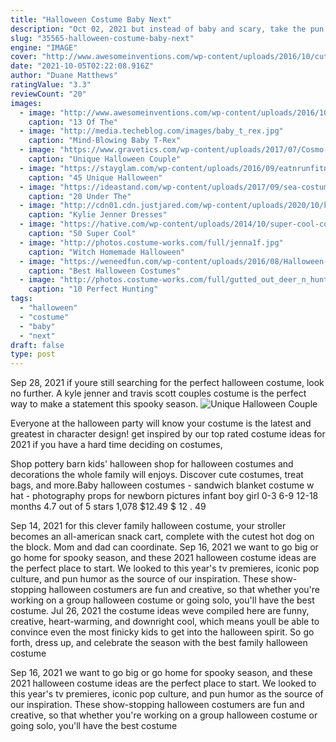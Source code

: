 ```yaml
---
title: "Halloween Costume Baby Next"
description: "Oct 02, 2021 but instead of baby and scary, take the pun to the next level and be pumpkin pie spice, cumin, nutmeg, etc. 25. Rollercoaster  Party city elliot halloween costume kit for adults,"
slug: "35565-halloween-costume-baby-next"
engine: "IMAGE"
cover: "http://www.awesomeinventions.com/wp-content/uploads/2016/10/cute-halloween-costumes-alice-stuck-in-house.jpg"
date: "2021-10-05T02:22:08.916Z"
author: "Duane Matthews"
ratingValue: "3.3"
reviewCount: "20"
images:
  - image: "http://www.awesomeinventions.com/wp-content/uploads/2016/10/cute-halloween-costumes-alice-stuck-in-house.jpg"
    caption: "13 Of The"
  - image: "http://media.techeblog.com/images/baby_t_rex.jpg"
    caption: "Mind-Blowing Baby T-Rex"
  - image: "https://www.gravetics.com/wp-content/uploads/2017/07/Cosmo-Wanda.jpg"
    caption: "Unique Halloween Couple"
  - image: "https://stayglam.com/wp-content/uploads/2016/09/eatnrunfitness_phantomoftheopera.jpg"
    caption: "45 Unique Halloween"
  - image: "https://ideastand.com/wp-content/uploads/2017/09/sea-costume-diy/19-under-the-sea-costumes-costume-diy.jpg"
    caption: "20 Under The"
  - image: "http://cdn01.cdn.justjared.com/wp-content/uploads/2020/10/kylie-power/kylie-jenner-power-rangers-04.jpg"
    caption: "Kylie Jenner Dresses"
  - image: "https://hative.com/wp-content/uploads/2014/10/super-cool-costume-ideas/49-homemade-pirate-costume.jpg"
    caption: "50 Super Cool"
  - image: "http://photos.costume-works.com/full/jenna1f.jpg"
    caption: "Witch Homemade Halloween"
  - image: "https://weneedfun.com/wp-content/uploads/2016/08/Halloween-Costumes-For-Men-18.jpg"
    caption: "Best Halloween Costumes"
  - image: "http://photos.costume-works.com/full/gutted_out_deer_n_hunter.jpg"
    caption: "10 Perfect Hunting"
tags:
  - "halloween"
  - "costume"
  - "baby"
  - "next"
draft: false
type: post
---
```


Sep 28, 2021 if youre still searching for the perfect halloween costume, look no further. A kyle jenner and travis scott couples costume is the perfect way to make a statement this spooky season.
![Unique Halloween Couple](https://www.gravetics.com/wp-content/uploads/2017/07/Cosmo-Wanda.jpg "Unique Halloween Couple")

Everyone at the halloween party will know your costume is the latest and greatest in character design! get inspired by our top rated costume ideas for 2021 if you have a hard time deciding on costumes,
<!--inArticleAds-->

<!--galleryOne-->

Shop pottery barn kids' halloween shop for halloween costumes and decorations the whole family will enjoys. Discover cute costumes, treat bags, and more.Baby halloween costumes - sandwich blanket costume w hat - photography props for newborn pictures infant boy girl 0-3 6-9 12-18 months 4.7 out of 5 stars 1,078 $12.49 $ 12 . 49
<!--inArticleAds-->

<!--galleryTwo-->

Sep 14, 2021 for this clever family halloween costume, your stroller becomes an all-american snack cart, complete with the cutest hot dog on the block. Mom and dad can coordinate. Sep 16, 2021 we want to go big or go home for spooky season, and these 2021 halloween costume ideas are the perfect place to start. We looked to this year's tv premieres, iconic pop culture, and pun humor as the source of our inspiration. These show-stopping halloween costumers are fun and creative, so that whether you're working on a group halloween costume or going solo, you'll have the best costume. Jul 26, 2021 the costume ideas weve compiled here are funny, creative, heart-warming, and downright cool, which means youll be able to convince even the most finicky kids to get into the halloween spirit. So go forth, dress up, and celebrate the season with the best family halloween costume
<!--galleryThree-->

Sep 16, 2021 we want to go big or go home for spooky season, and these 2021 halloween costume ideas are the perfect place to start. We looked to this year's tv premieres, iconic pop culture, and pun humor as the source of our inspiration. These show-stopping halloween costumers are fun and creative, so that whether you're working on a group halloween costume or going solo, you'll have the best costume
